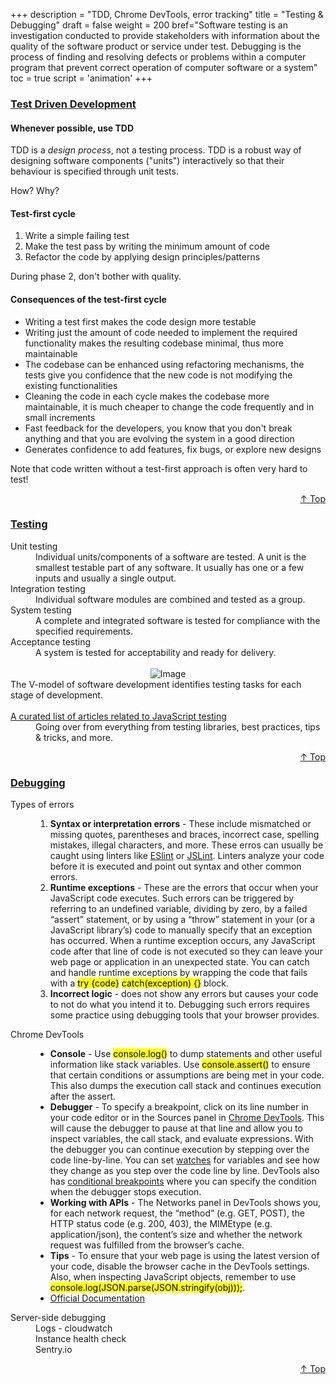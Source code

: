 +++
description = "TDD, Chrome DevTools, error tracking"
title = "Testing & Debugging"
draft = false
weight = 200
bref="Software testing is an investigation conducted to provide stakeholders with information about the quality of the software product or service under test. Debugging is the process of finding and resolving defects or problems within a computer program that prevent correct operation of computer software or a system"
toc = true
script = 'animation'
+++

<h3 class="section-head" id="h-Section1"><a href="#h-Section1">Test Driven Development</a></h3>
<div class="example">

#### Whenever possible, use TDD

TDD is a _design process_, not a testing process. TDD is a robust way of designing software components ("units") interactively so that their behaviour is specified through unit tests.

How? Why?

#### Test-first cycle

1. Write a simple failing test
2. Make the test pass by writing the minimum amount of code
3. Refactor the code by applying design principles/patterns

During phase 2, don't bother with quality.

#### Consequences of the test-first cycle

+ Writing a test first makes the code design more testable
+ Writing just the amount of code needed to implement the required functionality makes the resulting codebase minimal, thus more maintainable
+ The codebase can be enhanced using refactoring mechanisms, the tests give you confidence that the new code is not modifying the existing functionalities
+ Cleaning the code in each cycle makes the codebase more maintainable, it is much cheaper to change the code frequently and in small increments
+ Fast feedback for the developers, you know that you don't break anything and that you are evolving the system in a good direction
+ Generates confidence to add features, fix bugs, or explore new designs

Note that code written without a test-first approach is often very hard to test!
  </div>
<div style="text-align:right"> <a href="#top">&#8593; Top</a></div>

<h3 class="section-head" id="h-Section2"><a href="#h-Section2">Testing</a></h3>
  <div class="example">
    <dl>
      <dt>Unit testing</dt>
      <dd>Individual units/components of a software are tested. A unit is the smallest testable part of any software. It usually has one or a few inputs and usually a single output. </dd>
      <dt>Integration testing</dt>
      <dd>Individual software modules are combined and tested as a group.  </dd>
      <dt>System testing</dt>
      <dd>A complete and integrated software is tested for compliance with the specified requirements. </dd>
      <dt>Acceptance testing</dt>
      <dd>A system is tested for acceptability and ready for delivery. </dd><br/>
    <div style="text-align:center">
      <img alt="Image" src="https://www.javascripter.co/img/devops/testing.svg">
    </div>
    <figcaption>
    The V-model of software development identifies testing tasks for each stage of development.
    </figcaption><br/>
      <dt><a href="/files/testing_articles/">A curated list of articles related to JavaScript testing</a></dt>
      <dd>Going over from everything from testing libraries, best practices, tips & tricks, and more. </dd>
    </dl>
  </div>
<div style="text-align:right"> <a href="#top">&#8593; Top</a></div>


<h3 class="section-head" id="h-Section3"><a href="#h-Section3">Debugging</a></h3>
  <div class="example">
    <dl>
      <dt>Types of errors</dt>
      <dd>
      <ol>
      <li><b>Syntax or interpretation errors</b> - These include mismatched or missing quotes, parentheses and braces, incorrect case, spelling mistakes, illegal characters, and more. These erros can usually be caught using linters like <ins>ESlint</ins> or <ins>JSLint</ins>. Linters analyze your code before it is executed and point out syntax and other common errors.</li>
      <li><b>Runtime exceptions</b> - These are the errors that occur when your JavaScript code executes. Such errors can be triggered by referring to an undefined variable, dividing by zero, by a failed “assert” statement, or by using a “throw” statement in your (or a JavaScript library’s) code to manually specify that an exception has occurred. When a runtime exception occurs, any JavaScript code after that line of code is not executed so they can leave your web page or application in an unexpected state. You can catch and handle runtime exceptions by wrapping the code that fails with a <mark>try {code}</mark> <mark>catch(exception) {}</mark> block.</li>
      <li><b>Incorrect logic</b> - does not show any errors but causes your code to not do what you intend it to. Debugging such errors requires some practice using debugging tools that your browser provides.</li>
      </ol></dd>
      <dt>Chrome DevTools</dt>
      <dd>
      <ul>
      <li><b>Console</b> - Use <mark>console.log()</mark> to dump statements and other useful information like stack variables. Use <mark>console.assert()</mark> to ensure that certain conditions or assumptions are being met in your code. This also dumps the execution call stack and continues execution after the assert.</li>
      <li><b>Debugger</b> - To specify a breakpoint, click on its line number in your code editor or in the Sources panel in <ins>Chrome DevTools</ins>. This will cause the debugger to pause at that line and allow you to inspect variables, the call stack, and evaluate expressions. With the debugger you can continue execution by stepping over the code line-by-line. You can set <ins>watches</ins> for variables and see how they change as you step over the code line by line. DevTools also has <ins>conditional breakpoints</ins> where you can specify the condition when the debugger stops execution.</li>
      <li><b>Working with APIs</b> - The Networks panel in DevTools shows you, for each network request, the “method” (e.g. GET, POST), the HTTP status code (e.g. 200, 403), the MIMEtype (e.g. application/json), the content’s size and whether the network request was fulfilled from the browser’s cache.</li>
      <li><b>Tips</b> - To ensure that your web page is using the latest version of your code, disable the browser cache in the DevTools settings. Also, when inspecting JavaScript objects, remember to use <mark>console.log(JSON.parse(JSON.stringify(obj)));</mark>.</li>
      <li><a href="https://developers.google.com/web/tools/chrome-devtools/">Official Documentation</a></li>
      </ul>
      </dd>
      <dt>Server-side debugging</dt>
      <dd>Logs - cloudwatch</dd>
      <dd>Instance health check</dd>
      <dd>Sentry.io</dd>
    </dl>
  </div>
<div style="text-align:right"> <a href="#top">&#8593; Top</a></div>
